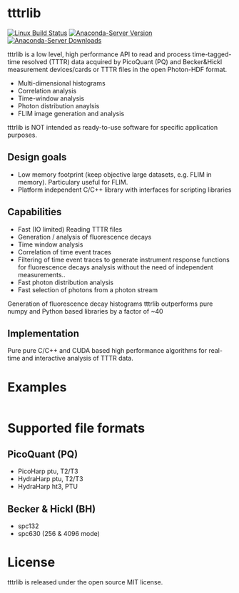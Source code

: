  tttrlib
=========
[![Linux Build Status](https://travis-ci.org/Fluorescence-Tools/LabelLib.svg?branch=master)](https://travis-ci.org/Fluorescence-Tools/LabelLib)
[![Anaconda-Server Version](https://anaconda.org/tpeulen/tttrlib/badges/version.svg)](https://anaconda.org/tpeulen/tttrlib)
[![Anaconda-Server Downloads](https://anaconda.org/tpeulen/tttrlib/badges/downloads.svg)](https://anaconda.org/tpeulen/tttrlib)


tttrlib is a low level, high performance API to read and process time-tagged-time 
resolved (TTTR) data acquired by PicoQuant (PQ) and Becker&Hickl measurement devices/cards
or TTTR files in the open Photon-HDF format.


* Multi-dimensional histograms
* Correlation analysis
* Time-window analysis
* Photon distribution anaylsis
* FLIM image generation and analysis


tttrlib is NOT intended as ready-to-use software for specific application purposes. 



Design goals
------------

* Low memory footprint (keep objective large datasets, e.g.  FLIM in memory). 
  Particulary useful for FLIM.
* Platform independent C/C++ library with interfaces for scripting libraries 


Capabilities
------------


* Fast (IO limited) Reading TTTR files
* Generation / analysis of fluorescence decays
* Time window analysis
* Correlation of time event traces
* Filtering of time event traces to generate instrument response functions for fluorescence decays 
analysis without the need of independent measurements.. 
* Fast photon distribution analysis
* Fast selection of photons from a photon stream

Generation of fluorescence decay histograms tttrlib outperforms pure numpy and Python based
libraries by a factor of ~40  


Implementation
--------------

Pure pure C/C++ and CUDA based high performance algorithms for real-time and interactive 
analysis of TTTR data.



Examples
========


```python

```
  
  

Supported file formats
======================

PicoQuant (PQ)
--------------
* PicoHarp ptu, T2/T3
* HydraHarp ptu, T2/T3
* HydraHarp ht3, PTU


Becker & Hickl (BH)
-------------------
* spc132 
* spc630 (256 & 4096 mode)


License
=======

tttrlib is released under the open source MIT license.

